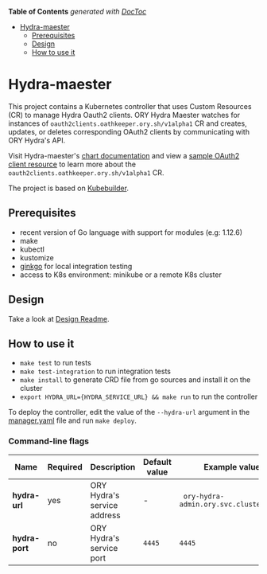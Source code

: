 <!-- START doctoc generated TOC please keep comment here to allow auto update -->
<!-- DON'T EDIT THIS SECTION, INSTEAD RE-RUN doctoc TO UPDATE -->
**Table of Contents**  *generated with [DocToc](https://github.com/thlorenz/doctoc)*

- [Hydra-maester](#hydra-maester)
  - [Prerequisites](#prerequisites)
  - [Design](#design)
  - [How to use it](#how-to-use-it)

<!-- END doctoc generated TOC please keep comment here to allow auto update -->

# Hydra-maester


This project contains a Kubernetes controller that uses Custom Resources (CR) to manage Hydra Oauth2 clients. ORY Hydra Maester watches for instances of `oauth2clients.oathkeeper.ory.sh/v1alpha1` CR and creates, updates, or deletes corresponding OAuth2 clients by communicating with ORY Hydra's API.

Visit Hydra-maester's [chart documentation](https://github.com/ory/k8s/blob/master/docs/helm/hydra-maester.md) and view a [sample OAuth2 client resource](./config/samples/hydra_v1alpha1_oauth2client.yaml) to learn more about the `oauth2clients.oathkeeper.ory.sh/v1alpha1` CR. 

The project is based on [Kubebuilder](https://github.com/kubernetes-sigs/kubebuilder).

## Prerequisites

- recent version of Go language with support for modules (e.g: 1.12.6)
- make
- kubectl
- kustomize
- [ginkgo](https://onsi.github.io/ginkgo/) for local integration testing
- access to K8s environment: minikube or a remote K8s cluster



## Design

Take a look at [Design Readme](./docs/README.md).

## How to use it

- `make test` to run tests
- `make test-integration` to run integration tests
- `make install` to generate CRD file from go sources and install it on the cluster
- `export HYDRA_URL={HYDRA_SERVICE_URL} && make run` to run the controller

To deploy the controller, edit the value of the ```--hydra-url``` argument in the [manager.yaml](config/manager/manager.yaml) file and run ```make deploy```.

### Command-line flags

| Name            | Required | Description                  | Default value | Example values                                       |
|-----------------|----------|------------------------------|---------------|------------------------------------------------------|
| **hydra-url**   | yes      | ORY Hydra's service address  | -             | ` ory-hydra-admin.ory.svc.cluster.local`             |
| **hydra-port**  | no       | ORY Hydra's service port     | `4445`        | `4445`                                               |